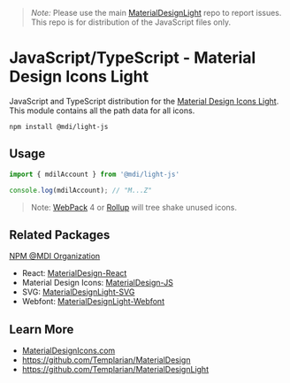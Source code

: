 > *Note:* Please use the main [MaterialDesignLight](https://github.com/Templarian/MaterialDesignLight/issues) repo to report issues. This repo is for distribution of the JavaScript files only.

# JavaScript/TypeScript - Material Design Icons Light

JavaScript and TypeScript distribution for the [Material Design Icons Light](https://materialdesignicons.com/icons/light). This module contains all the path data for all icons.

```
npm install @mdi/light-js
```

## Usage

```js
import { mdilAccount } from '@mdi/light-js'

console.log(mdilAccount); // "M...Z"
```

> Note: [WebPack](https://webpack.js.org) 4 or [Rollup](https://rollupjs.org) will tree shake unused icons.

## Related Packages

[NPM @MDI Organization](https://npmjs.com/org/mdi)

- React: [MaterialDesign-React](https://github.com/Templarian/MaterialDesign-React)
- Material Design Icons: [MaterialDesign-JS](https://github.com/Templarian/MaterialDesign-JS)
- SVG: [MaterialDesignLight-SVG](https://github.com/Templarian/MaterialDesignLight-SVG)
- Webfont: [MaterialDesignLight-Webfont](https://github.com/Templarian/MaterialDesignLight-Webfont)

## Learn More

- [MaterialDesignIcons.com](https://materialdesignicons.com)
- https://github.com/Templarian/MaterialDesign
- https://github.com/Templarian/MaterialDesignLight